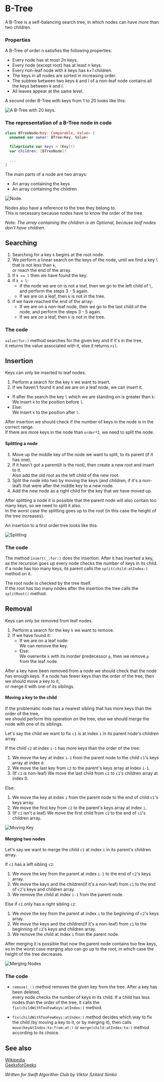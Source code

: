 # B-Tree

A B-Tree is a self-balancing search tree, in which nodes can have more than two children.

### Properties

A B-Tree of order *n* satisfies the following properties:
 - Every node has at most *2n* keys.
 - Every node (except root) has at least *n* keys.
 - Every non-leaf node with *k* keys has *k+1* children.
 - The keys in all nodes are sorted in increasing order. 
 - The subtree between two keys *k* and *l* of a non-leaf node contains all the keys between *k* and *l*.
 - All leaves appear at the same level.

A second order B-Tree with keys from 1 to 20 looks like this:

![A B-Tree with 20 keys.](Images/BTree20.png)

### The representation of a B-Tree node in code

```swift
class BTreeNode<Key: Comparable, Value> {
  unowned var owner: BTree<Key, Value>
  
  fileprivate var keys = [Key]()
  var children: [BTreeNode]?
  
  ...
}
```

The main parts of a node are two arrays:
 - An array containing the keys
 - An array containing the children

![Node.](Images/Node.png)

Nodes also have a reference to the tree they belong to.  
This is necessary because nodes have to know the order of the tree.

*Note: The array containing the children is an Optional, because leaf nodes don't have children.*

## Searching

1. Searching for a key `k` begins at the root node.
2. We perform a linear search on the keys of the node, until we find a key `l` that is not less than `k`,  
   or reach the end of the array.
3. If `k == l` then we have found the key.
4. If `k < l`: 
    - If the node we are on is not a leaf, then we go to the left child of `l`, and perform the steps 3 - 5 again.
    - If we are on a leaf, then `k` is not in the tree.
5. If we have reached the end of the array:
    - If we are on a non-leaf node, then we go to the last child of the node, and perform the steps 3 - 5 again.
    - If we are on a leaf, then `k` is not in the tree.

### The code

`value(for:)` method searches for the given key and if it's in the tree,  
it returns the value associated with it, else it returns `nil`.

## Insertion

Keys can only be inserted to leaf nodes.

1. Perform a search for the key `k` we want to insert.
2. If we haven't found it and we are on a leaf node, we can insert it.
 - If after the search the key `l` which we are standing on is greater than `k`:  
   We insert `k` to the position before `l`.
 - Else:  
   We insert `k` to the position after `l`.

After insertion we should check if the number of keys in the node is in the correct range.  
If there are more keys in the node than `order*2`, we need to split the node.

#### Splitting a node

1. Move up the middle key of the node we want to split, to its parent (if it has one).  
2. If it hasn't got a parent(it is the root), then create a new root and insert to it.  
   Also add the old root as the left child of the new root.
3. Split the node into two by moving the keys (and children, if it's a non-leaf) that were after the middle key
   to a new node.  
4. Add the new node as a right child for the key that we have moved up.  

After splitting a node it is possible that the parent node will also contain too many keys, so we need to split it also.  
In the worst case the splitting goes up to the root (in this case the height of the tree increases).

An insertion to a first order tree looks like this:

![Splitting](Images/InsertionSplit.png)

### The code

The method `insert(_:for:)` does the insertion.
After it has inserted a key, as the recursion goes up every node checks the number of keys in its child.  
if a node has too many keys, its parent calls the `split(child:atIndex:)` method on it.

The root node is checked by the tree itself.  
If the root has too many nodes after the insertion the tree calls the `splitRoot()` method.

## Removal

Keys can only be removed from leaf nodes.

1. Perform a search for the key `k` we want to remove.
2. If we have found it:
   - If we are on a leaf node:  
     We can remove the key.
   - Else:  
     We overwrite `k` with its inorder predecessor `p`, then we remove `p` from the leaf node.

After a key have been removed from a node we should check that the node has enough keys.
If a node has fewer keys than the order of the tree, then we should move a key to it,  
or merge it with one of its siblings.

#### Moving a key to the child

If the problematic node has a nearest sibling that has more keys than the order of the tree,  
we should perform this operation on the tree, else we should merge the node with one of its siblings.

Let's say the child we want to fix `c1` is at index `i` in its parent node's children array.

If the child `c2` at index `i-1` has more keys than the order of the tree:  

1. We move the key at index `i-1` from the parent node to the child `c1`'s keys array at index `0`.
2. We move the last key from `c2` to the parent's keys array at index `i-1`.
3. (If `c1` is non-leaf) We move the last child from `c2` to `c1`'s children array at index 0.

Else:  

1. We move the key at index `i` from the parent node to the end of child `c1`'s keys array.
2. We move the first key from `c2` to the parent's keys array at index `i`.
3. (If `c1` isn't a leaf) We move the first child from `c2` to the end of `c1`'s children array. 

![Moving Key](Images/MovingKey.png)

#### Merging two nodes

Let's say we want to merge the child `c1` at index `i` in its parent's children array.

If `c1` has a left sibling `c2`:

1. We move the key from the parent at index `i-1` to the end of `c2`'s keys array.
2. We move the keys and the children(if it's a non-leaf) from `c1` to the end of `c2`'s keys and children array.
3. We remove the child at index `i-1` from the parent node.

Else if `c1` only has a right sibling `c2`:

1. We move the key from the parent at index `i` to the beginning of `c2`'s keys array.
2. We move the keys and the children(if it's a non-leaf) from `c1` to the beginning of `c2`'s keys and children array.
3. We remove the child at index `i` from the parent node.

After merging it is possible that now the parent node contains too few keys,  
so in the worst case merging also can go up to the root, in which case the height of the tree decreases.

![Merging Nodes](Images/MergingNodes.png)

### The code

- `remove(_:)` method removes the given key from the tree. After a key has been deleted,  
  every node checks the number of keys in its child. If a child has less nodes than the order of the tree,
  it calls the `fix(childWithTooFewKeys:atIndex:)` method.  

- `fix(childWithTooFewKeys:atIndex:)` method decides which way to fix the child (by moving a key to it,
  or by merging it), then calls `move(keyAtIndex:to:from:at:)` or 
  `merge(child:atIndex:to:)` method according to its choice.

## See also

[Wikipedia](https://en.wikipedia.org/wiki/B-tree)  
[GeeksforGeeks](http://www.geeksforgeeks.org/b-tree-set-1-introduction-2/)

*Written for Swift Algorithm Club by Viktor Szilárd Simkó*
